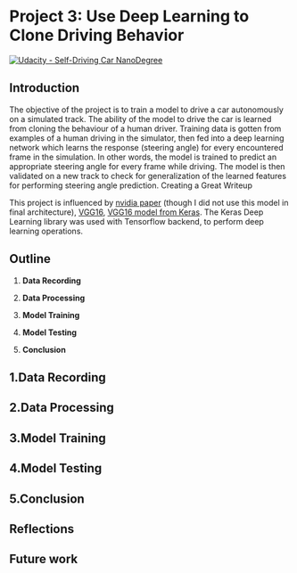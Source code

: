 # Project 3: Use Deep Learning to Clone Driving Behavior

[![Udacity - Self-Driving Car NanoDegree](https://s3.amazonaws.com/udacity-sdc/github/shield-carnd.svg)](http://www.udacity.com/drive)

Introduction
---
The objective of the project is to train a model to drive a car autonomously on a simulated track. The ability of the model to drive the car is learned from cloning the behaviour of a human driver. Training data is gotten from examples of a human driving in the simulator, then fed into a deep learning network which learns the response (steering angle) for every encountered frame in the simulation. In other words, the model is trained to predict an appropriate steering angle for every frame while driving. The model is then validated on a new track to check for generalization of the learned features for performing steering angle prediction.
Creating a Great Writeup

This project is influenced by [nvidia paper](https://images.nvidia.com/content/tegra/automotive/images/2016/solutions/pdf/end-to-end-dl-using-px.pdf) (though I did not use this model in final architecture), [VGG16](https://arxiv.org/pdf/1409.1556.pdf), [VGG16 model from Keras](https://github.com/fchollet/keras/blob/master/keras/applications/vgg16.py). The Keras Deep Learning library was used with Tensorflow backend, to perform deep learning operations.

Outline 
---
1. **Data Recording**

2. **Data Processing**

3. **Model Training**

4. **Model Testing**

5. **Conclusion**


1.Data Recording
---


2.Data Processing
---


3.Model Training
---


4.Model Testing
---


5.Conclusion
---


Reflections
---


Future work
---

